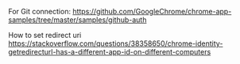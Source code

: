 For Git connection:
https://github.com/GoogleChrome/chrome-app-samples/tree/master/samples/github-auth

How to set redirect uri
https://stackoverflow.com/questions/38358650/chrome-identity-getredirecturl-has-a-different-app-id-on-different-computers
